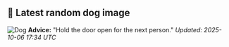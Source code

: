 ## 🐶 Latest random dog image
![Dog](https://images.dog.ceo/breeds/hound-english/n02089973_3160.jpg)
**Advice:** "Hold the door open for the next person."
*Updated: 2025-10-06 17:34 UTC*
